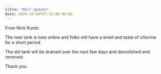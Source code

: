 ```yaml
---
title: "Well Update"
date: 2024-10-04T07:31:00-05:01
---
```

From Nick Kuntz:

The new tank is now online and folks will have a smell
and taste of chlorine for a short period.
<!--more-->
The old tank will be drained over the next few days
and demolished and removed.

Thank you.
